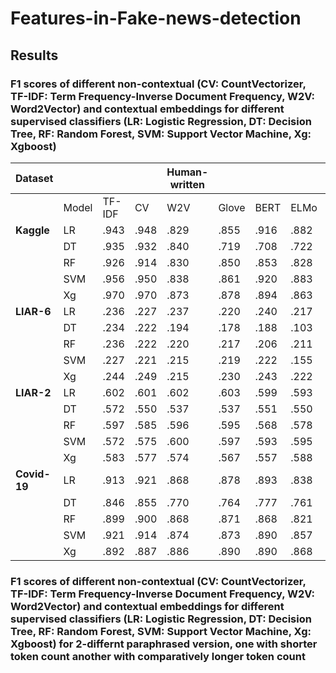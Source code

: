 # Features-in-Fake-news-detection


## Results
### F1 scores of different non-contextual (CV: CountVectorizer, TF-IDF: Term Frequency-Inverse Document Frequency, W2V: Word2Vector) and contextual embeddings for different supervised classifiers (LR: Logistic Regression, DT: Decision Tree, RF: Random Forest, SVM: Support Vector Machine, Xg: Xgboost)

|Dataset||||**Human-written**||||||Paraphrased||||
|----------|-------|--------|-------|-------|-------|-------|-------|----------|--------|--------|----------|--------|--------|
|   | Model | TF-IDF | CV    | W2V   | Glove | BERT  | ELMo  | TF-IDF  | CV    | W2V   | Glove  | BERT  | ELMo  |
| **Kaggle** | LR    | .943   | .948  | .829  | .855  | .916  | .882  | ↓3.60%    | ↓3.42%  | ↓1.71%  | ↓1.92%    | ↓5.46%  | ↓2.75%  |
|          | DT    | .935   | .932  | .840  | .719  | .708  | .722  | ↓12.1%    | ↓11.9%  | ↓16.1%  | ↓4.69%    | ↓3.50%  | ↓3.27%  |
|          | RF    | .926   | .914  | .830  | .850  | .853  | .828  | ↓4.08%    | ↓2.36%  | ↓2.51%  | ↓4.47%    | ↓4.39%  | ↓1.17%  |
|          | SVM   | .956   | .950  | .838  | .861  | .920  | .883  | ↓3.50%    | ↓4.36%  | ↓0.98%  | ↓3.99%    | ↓5.90%  | ↓3.15%  |
|          | Xg    | .970   | .970  | .873  | .878  | .894  | .863  | ↓7.02%    | ↓6.45%  | ↓3.08%  | ↓3.92%    | ↓5.21%  | ↓1.69%  |
| **LIAR-6** | LR  | .236 |.227 |.237 |.220 |.240 |.217 |↓0.47% |↓0.35% |↑4.37% |↓0.08% |↓1.13% |↑2.85%|
|          | DT    | .234 |.222 |.194 |.178 |.188 |.103 |↓0.64% |↓1.00% |↓1.85% |↑1.17% |↓0.07% |↑3.19%|
|          | RF    | .236 |.222 |.220 |.217 |.206 |.211 |↑0.39% |↑1.98% |↓1.15% |↓0.26% |↑0.20% |↑0.09%  |
|          | SVM   | .227 |.221 |.215 |.219 |.222 |.155 |↓0.89% |↓1.62% |↑1.24% |↑0.49% |↓1.15% |↑1.63% |
|          | Xg    | .244 |.249 |.215 |.230 |.243 |.222 |↓1.77% |↓2.59% |↓1.03% |↑1.21% |↓1.47% |↑1.89%|
| **LIAR-2** | LR  |.602   | .601   | .602   | .603   | .599   | .593   | ↓0.25%   | ↓2.29%   | ↑0.18%   | ↑0.03%   | ↓0.89%   | ↓0.98%|
|          | DT    |.572 |.550 |.537 |.537 |.551 |.550 |↓4.52% |↓0.89% |↓3.12% |↑1.40% |↓3.46% |↓1.86%
|          | RF    |.597 |.585 |.596 |.595 |.568 |.578 |↑0.11% |↑2.69% |↓0.90% |↓0.05% |↓0.69% |↑1.10%
|          | SVM   |.572 |.575 |.600 |.597 |.593 |.595 |↑0.19% |↓1.85% |↑0.23% |↑0.19% |↓0.13% |↓0.49%
|          | Xg    |.583 |.577 |.574 |.567 |.557 |.588 |↑1.03% |↑1.16% |↓0.77% |↑0.98% |↑2.31% |↓0.34%
| **Covid-19** | LR    | .913  |.921  |.868  |.878  |.893  |.838  |↓1.70%  |↓1.70%  |↓1.80%  |↓2.98%  |↓1.37%  |↑1.03%  |
|          | DT    | .846  |.855  |.770  |.764  |.777  |.761  |↓5.00%  |↓5.00%  |↓4.66%  |↓2.83%  |↓3.12%  |↓2.26% |
|          | RF    | .899  |.900  |.868  |.871  |.868  |.821  |↓2.60%  |↓2.12%  |↓3.54%  |↓3.35%  |↓1.51%  |↑1.05% |
|          | SVM   | .921  |.914  |.874  |.873  |.890  |.857  |↓1.42%  |↓2.27%  |↓1.86%  |↓1.75%  |↓2.59%  |↓2.27% |
|          | Xg    |.892  |.887  |.886  |.890  |.890  |.868   |↓2.36%  |↓1.06%  |↓3.33%  |↓2.88%  |↓1.09%  |↓1.83% |


### F1 scores of different non-contextual (CV: CountVectorizer, TF-IDF: Term Frequency-Inverse Document Frequency, W2V: Word2Vector) and contextual embeddings for different supervised classifiers (LR: Logistic Regression, DT: Decision Tree, RF: Random Forest, SVM: Support Vector Machine, Xg: Xgboost) for 2-differnt paraphrased version, one with shorter token count another with comparatively longer token count

